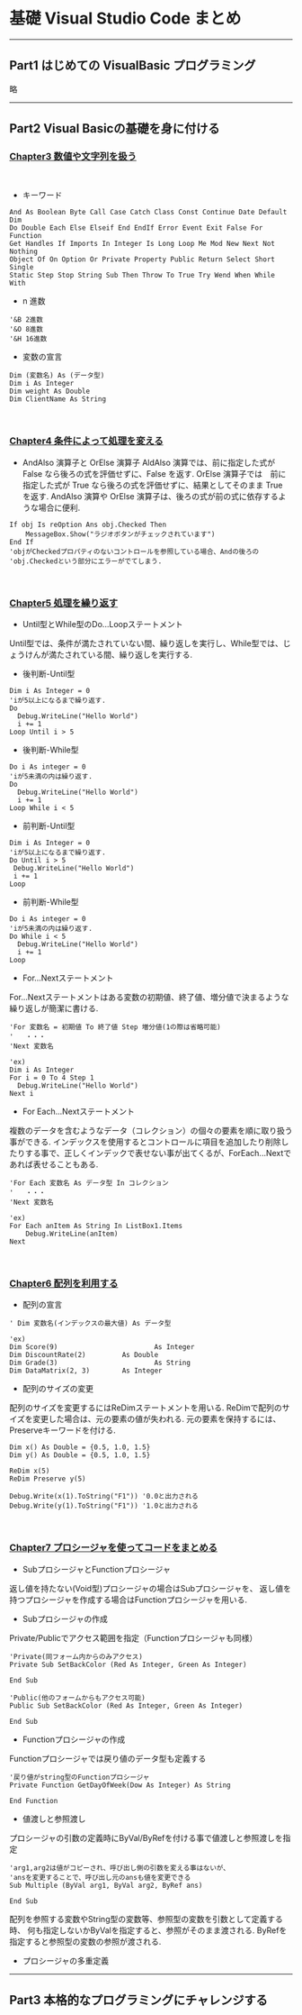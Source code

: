 # 基礎 Visual Studio Code まとめ
---
## Part1 はじめての VisualBasic プログラミング

略

---
## Part2 Visual Basicの基礎を身に付ける
### <u>Chapter3 数値や文字列を扱う</u>
<br>

- キーワード

```
And As Boolean Byte Call Case Catch Class Const Continue Date Default Dim
Do Double Each Else Elseif End EndIf Error Event Exit False For Function
Get Handles If Imports In Integer Is Long Loop Me Mod New Next Not Nothing
Object Of On Option Or Private Property Public Return Select Short Single
Static Step Stop String Sub Then Throw To True Try Wend When While With
```

- n 進数

```
'&B	2進数  
'&O	8進数  
'&H	16進数 
```

- 変数の宣言

```
Dim (変数名) As (データ型)
Dim i As Integer
Dim weight As Double
Dim ClientName As String
```
<br>


### <u>Chapter4 条件によって処理を変える</u>

- AndAlso 演算子と OrElse 演算子
  AldAlso 演算では、前に指定した式が False なら後ろの式を評価せずに、False を返す.
  OrElse 演算子では　前に指定した式が True なら後ろの式を評価せずに、結果としてそのまま True を返す.
  AndAlso 演算や OrElse 演算子は、後ろの式が前の式に依存するような場合に便利.

```
If obj Is reOption Ans obj.Checked Then
    MessageBox.Show("ラジオボタンがチェックされています")
End If
'objがCheckedプロパティのないコントロールを参照している場合、Andの後ろの
'obj.Checkedという部分にエラーがでてしまう.
```
<br>

### <u>Chapter5 処理を繰り返す</u>

- Until型とWhile型のDo...Loopステートメント

Until型では、条件が満たされていない間、繰り返しを実行し、While型では、じょうけんが満たされている間、繰り返しを実行する.
  - 後判断-Until型
  ```
  Dim i As Integer = 0
  'iが5以上になるまで繰り返す.
  Do
    Debug.WriteLine("Hello World")
    i += 1
  Loop Until i > 5
  ```
  - 後判断-While型

  ```
  Do i As integer = 0
  'iが5未満の内は繰り返す.
  Do
    Debug.WriteLine("Hello World")
    i += 1
  Loop While i < 5
  ```

  - 前判断-Until型
   ```
  Dim i As Integer = 0
  'iが5以上になるまで繰り返す.
  Do Until i > 5
    Debug.WriteLine("Hello World")
    i += 1
  Loop 
  ```

  - 前判断-While型  
  ```
  Do i As integer = 0
  'iが5未満の内は繰り返す.
  Do While i < 5
    Debug.WriteLine("Hello World")
    i += 1
  Loop 
  ```
- For...Nextステートメント

For...Nextステートメントはある変数の初期値、終了値、増分値で決まるような繰り返しが簡潔に書ける.

```
'For 変数名 = 初期値 To 終了値 Step 増分値(1の際は省略可能)
'	・・・
'Next 変数名

'ex)
Dim i As Integer
For i = 0 To 4 Step 1
  Debug.WriteLine("Hello World")
Next i
```

- For Each...Nextステートメント

複数のデータを含むようなデータ（コレクション）の個々の要素を順に取り扱う事ができる.
インデックスを使用するとコントロールに項目を追加したり削除したりする事で、正しくインデックで表せない事が出てくるが、ForEach...Nextであれば表せることもある.
```
'For Each 変数名 As データ型 In コレクション
'	・・・
'Next 変数名

'ex)
For Each anItem As String In ListBox1.Items
	Debug.WriteLine(anItem)
Next
```
<br>

### <u>Chapter6 配列を利用する</u>

- 配列の宣言
```
' Dim 変数名(インデックスの最大値) As データ型

'ex)
Dim Score(9) 						As Integer
Dim DiscountRate(2) 		As Double
Dim Grade(3) 						As String 
Dim DataMatrix(2, 3)		As Integer
```

- 配列のサイズの変更

配列のサイズを変更するにはReDimステートメントを用いる.
ReDimで配列のサイズを変更した場合は、元の要素の値が失われる.
元の要素を保持するには、Preserveキーワードを付ける.
```
Dim x() As Double = {0.5, 1.0, 1.5}
Dim y() As Double = {0.5, 1.0, 1.5} 

ReDim x(5)
ReDim Preserve y(5)

Debug.Write(x(1).ToString("F1")) '0.0と出力される
Debug.Write(y(1).ToString("F1")) '1.0と出力される
```
<br>

### <u>Chapter7 プロシージャを使ってコードをまとめる</u>

- SubプロシージャとFunctionプロシージャ

返し値を持たない(Void型)プロシージャの場合はSubプロシージャを、
返し値を持つプロシージャを作成する場合はFunctionプロシージャを用いる.

- Subプロシージャの作成

Private/Publicでアクセス範囲を指定（Functionプロシージャも同様）
```
'Private(同フォーム内からのみアクセス)
Private Sub SetBackColor (Red As Integer, Green As Integer)

End Sub

'Public(他のフォームからもアクセス可能)
Public Sub SetBackColor (Red As Integer, Green As Integer)

End Sub
```

- Functionプロシージャの作成

Functionプロシージャでは戻り値のデータ型も定義する
```
'戻り値がstring型のFunctionプロシージャ
Private Function GetDayOfWeek(Dow As Integer) As String

End Function
```

- 値渡しと参照渡し

プロシージャの引数の定義時にByVal/ByRefを付ける事で値渡しと参照渡しを指定

```
'arg1,arg2は値がコピーされ、呼び出し側の引数を変える事はないが、
'ansを変更することで、呼び出し元のansも値を変更できる
Sub Multiple (ByVal arg1, ByVal arg2, ByRef ans)

End Sub
```
配列を参照する変数やString型の変数等、参照型の変数を引数として定義する時、
何も指定しないかByValを指定すると、参照がそのまま渡される.
ByRefを指定すると参照型の変数の参照が渡される.

- プロシージャの多重定義



---
## Part3 本格的なプログラミングにチャレンジする
